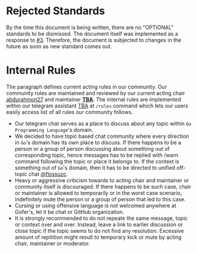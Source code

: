 # Rejected Standards

By the time this document is being written, there are no "OPTIONAL" standards to be dismissed. The document itself was implemented as a response to [#3](https://std.floss.uz/0003-the-culture.html). Therefore, the document is subjected to changes in the future as soon as new standard comes out.

# Internal Rules

The paragraph defines current acting rules in our community. Our community rules are maintained and reviewed by our current acting chair [abdurahmon27](https://github.com/abdurahmon27) and maintainer [**TBA**](https://t.me/goferuz). The internal rules are implemented within our telegram assistant [TBA](https://t.me/goferuz) at `/rules` command which lets our users easily access list of all rules our community follows.

- Our telegram chat serves as a place to discuss about any topic within `Go Programming Language`'s domain.
- We decided to have topic based chat community where every direction in `Go`'s domain has its own place to discuss. If there happens to be a person or a group of person discussing about something out of corresponding topic, hence messages has to be replied with /warn command following the topic or place it belongs to. If the context is something out of `Go`'s domain, then it has to be directed to unified off-topic chat [@flossuzc](https://t.me/flossuzc).
- Heavy or aggressive criticism towards to acting chair and maintainer or community itself is discouraged. If there happens to be such case, chair or maintainer is allowed to temporarily or in the worst case scenario, indefinitely mute the person or a group of person that led to this case.
- Cursing or using offensive language is not welcomed anywhere at Gofer's, let it be chat or GitHub organization.
- It is strongly recommended to do not repeate the same message, topic or context over and over. Instead, leave a link to earlier discussion or close topic if the topic seems to do not find any resolution. Excessive amount of repitition might result to temporary kick or mute by acting chair, maintainer or moderator.
